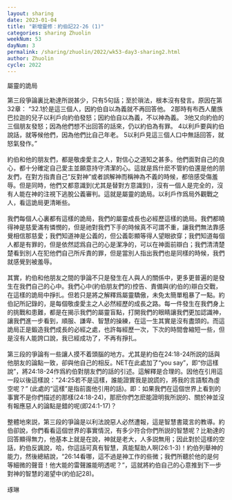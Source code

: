 ```yaml
---
layout: sharing
date: 2023-01-04
title: "新增靈修：約伯記22-26 (1)"
categories: sharing Zhuolin
weekNum: 53
dayNum: 3
permalink: /sharing/zhuolin/2022/wk53-day3-sharing2.html
author: Zhuolin
cycle: 2022
---
```


屬靈的詭局  

第三段爭論裏比勒達所説甚少，只有5句話；至於瑣法，根本沒有發言。原因在第32章： “32.1於是這三個人，因約伯自以為義就不再回答他。 2那時有布西人蘭族巴拉迦的兒子以利戶向約伯發怒；因約伯自以為義，不以神為義。 3他又向約伯的三個朋友發怒；因為他們想不出回答的話來，仍以約伯為有罪。 4以利戶要與約伯說話，就等候他們，因為他們比自己年老。 5以利戶見這三個人口中無話回答，就怒氣發作。”  
   
約伯和他的朋友們，都是敬虔愛主之人，對信心之道知之甚多。他們面對自己的良心，都十分確定自己愛主並願意持守清潔的心。這就是爲什麽不管約伯還是他的朋友們，在對方指責自己“反對神”或者誤解神而稱神為不義的時候，都倍感受傷羞辱。但是同時，他們又都意識到(尤其是替對方意識到)，沒有一個人是完全的，沒有人能在神的注視下逃脫公義審判。這就是屬靈的詭局。以利戶作爲局外觀戰之人，看這詭局更清晰些。  
   
我們每個人心裏都有這樣的詭局，我們的屬靈成長也必經歷這樣的詭局。我們都曉得神是慈愛滿有憐憫的，但是祂對我們下手的時候真不可謂不重，讓我們無法靠感覺相信那慈愛；我們知道神是公義的，但公義彰顯等得人望眼欲穿；我們知道每個人都是有罪的，但是依然認爲自己的心是潔净的，可以在神面前辯白；我們清清楚楚看到別人在犯他們自己所斥責的罪，但是當別人指出我們也是同樣的時候，我們就感覺到被羞辱。  
   
其實，約伯和他朋友之間的爭論不只是發生在人與人的關係中，更多更普遍的是發生在我們自己的心中。我們心中(約伯朋友們的)控告、責備與(約伯的)辯白交戰，在這樣的詭局中掙扎。但若只是將之解釋爲屬靈驕傲，未免太簡單粗暴了一點。約伯記所記錄的，是每個敬虔愛主之人必然經歷的成長之路。每一件發生在我們身上的挑戰和患難，都是在揭示我們的屬靈盲點，打開我們的眼睛讓我們更加認識神，讓我們進一步看到，順服、謙卑、智慧的操練，在這一生其實是沒有盡頭的。而這詭局正是鍛造我們成長的必經之處，也許每經歷一次，下次的時間會縮短一些，但是沒有人能誇口說，我已經成功了，不再有掙扎。  
   
第三段的爭論有一些讓人摸不着頭腦的地方。尤其是約伯在24:18-24所説的話與他朋友的論點一致，卻與他自己的相反。NET在此處加了“you say”，即“你這樣說”，將24:18-24作爲約伯對朋友們的話的引述。這解釋是合理的。因他在引用這一段以後這樣說：“24:25若不是這樣，誰能證實我是說謊的，將我的言語駁為虛空呢？” (此處的“這樣”是指前面他引用的話)。即：如果我們在這個世界上看到的事實不是你們描述的那樣(24:18-24)，那麽你們怎麽能證明我所説的、關於神並沒有報應惡人的論點是錯的呢(即24:1-17)？  
   
整體地來説，第三段的爭論是以利法說惡人必然遭報，這是智慧書箴言的教導。約伯卻說，你們看看這個世界的事實情況，有多少符合你們所説的智慧呢？比勒達的回答顯得無力，他基本上就是在說，神就是老大，人多説無用；因此對於這樣的空話，約伯反諷說，哈，你這話可真有智慧，真能幫助人啊(26:1-3)！約伯列舉神的能力，然後總結說，“26:14看哪，這不過是神工作的些微；我們所聽於他的是何等細微的聲音！他大能的雷聲誰能明透呢？”，這就將約伯自己的心意推到下一步對神的智慧的渴望中(約伯記28)。  
   
琢琳  
